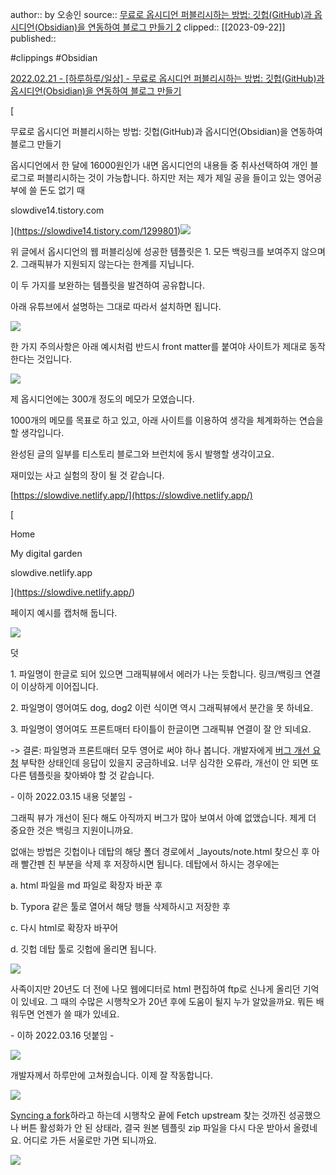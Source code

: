 author:: by 오송인
source:: [무료로 옵시디언 퍼블리시하는 방법: 깃헙(GitHub)과 옵시디언(Obsidian)을 연동하여 블로그 만들기 2](https://slowdive14.tistory.com/1299824)
clipped:: [[2023-09-22]]
published:: 

#clippings #Obsidian

[2022.02.21 - \[하루하루/일상\] - 무료로 옵시디언 퍼블리시하는 방법: 깃헙(GitHub)과 옵시디언(Obsidian)을 연동하여 블로그 만들기](https://slowdive14.tistory.com/1299801)

[

무료로 옵시디언 퍼블리시하는 방법: 깃헙(GitHub)과 옵시디언(Obsidian)을 연동하여 블로그 만들기

옵시디언에서 한 달에 16000원인가 내면 옵시디언의 내용들 중 취사선택하여 개인 블로그로 퍼블리시하는 것이 가능합니다. 하지만 저는 제가 제일 공을 들이고 있는 영어공부에 쓸 돈도 없기 때

slowdive14.tistory.com



](https://slowdive14.tistory.com/1299801)![](https://scrap.kakaocdn.net/dn/ctOAc1/hyNH04xZUJ/jNFGx5oJ4QgnVkYnZsOUp0/img.png?width=800&height=401&face=0_0_800_401,https://scrap.kakaocdn.net/dn/HMD5N/hyNGHFvq75/cnB8ktJbQ3CRkOKQXZtoZk/img.png?width=800&height=401&face=0_0_800_401,https://scrap.kakaocdn.net/dn/pq6F4/hyNH0jbkaR/qL8JfjdBLKAF2E4cPc2N9K/img.png?width=1811&height=908&face=0_0_1811_908)

위 글에서 옵시디언의 웹 퍼블리싱에 성공한 템플릿은 1. 모든 백링크를 보여주지 않으며 2. 그래픽뷰가 지원되지 않는다는 한계를 지닙니다. 

이 두 가지를 보완하는 템플릿을 발견하여 공유합니다.

아래 유튜브에서 설명하는 그대로 따라서 설치하면 됩니다. 

![](https://scrap.kakaocdn.net/dn/cFJAgF/hyNH91twYr/MuMNINvzKLh70ymPN0Grf1/img.jpg?width=1280&height=720&face=0_0_1280_720)

한 가지 주의사항은 아래 예시처럼 반드시 front matter를 붙여야 사이트가 제대로 동작한다는 것입니다.

![](https://blog.kakaocdn.net/dn/djl9Q7/btrvWG46tfn/k1CSxNKQWjnVqKkXjA74U1/img.png)

제 옵시디언에는 300개 정도의 메모가 모였습니다.

1000개의 메모를 목표로 하고 있고, 아래 사이트를 이용하여 생각을 체계화하는 연습을 할 생각입니다. 

완성된 글의 일부를 티스토리 블로그와 브런치에 동시 발행할 생각이고요.

재미있는 사고 실험의 장이 될 것 같습니다.

[https://slowdive.netlify.app/](https://slowdive.netlify.app/)

[

Home

My digital garden

slowdive.netlify.app



](https://slowdive.netlify.app/)

페이지 예시를 캡처해 둡니다.

![](https://blog.kakaocdn.net/dn/BXO1j/btrvS6QZ4kl/9r86dvoSJMjyAtCqXx2qdK/img.png)

덧

1\. 파일명이 한글로 되어 있으면 그래픽뷰에서 에러가 나는 듯합니다. 링크/백링크 연결이 이상하게 이어집니다.

2\. 파일명이 영어여도 dog, dog2 이런 식이면 역시 그래픽뷰에서 분간을 못 하네요.

3\. 파일명이 영어여도 프론트매터 타이틀이 한글이면 그래픽뷰 연결이 잘 안 되네요. 

\-> 결론: 파일명과 프론트매터 모두 영어로 써야 하나 봅니다. 개발자에게 [버그 개선 요청](https://github.com/maximevaillancourt/digital-garden-jekyll-template/issues/100) 부탁한 상태인데 응답이 있을지 궁금하네요. 너무 심각한 오류라, 개선이 안 되면 또 다른 템플릿을 찾아봐야 할 것 같습니다. 

\- 이하 2022.03.15 내용 덧붙임 -

그래픽 뷰가 개선이 된다 해도 아직까지 버그가 많아 보여서 아예 없앴습니다. 제게 더 중요한 것은 백링크 지원이니까요.

없애는 방법은 깃헙이나 데탑의 해당 폴더 경로에서 \_layouts/note.html 찾으신 후 아래 빨간펜 친 부분을 삭제 후 저장하시면 됩니다. 데탑에서 하시는 경우에는

a. html 파일을 md 파일로 확장자 바꾼 후

b. Typora 같은 툴로 열어서 해당 행들 삭제하시고 저장한 후

c. 다시 html로 확장자 바꾸어

d. 깃헙 데탑 툴로 깃헙에 올리면 됩니다. 

![](https://blog.kakaocdn.net/dn/Yz4OM/btrvZ30A8Lp/G4EN8uEz77OTtSoMYklLe1/img.png)

사족이지만 20년도 더 전에 나모 웹에디터로 html 편집하여 ftp로 신나게 올리던 기억이 있네요. 그 때의 수많은 시행착오가 20년 후에 도움이 될지 누가 알았을까요. 뭐든 배워두면 언젠가 쓸 때가 있네요.

\- 이하 2022.03.16 덧붙임 -

![](https://blog.kakaocdn.net/dn/cODs1c/btrv3gsdvjo/RH3NeikRSavvGoPAjywPBK/img.png)

개발자께서 하루만에 고쳐줬습니다. 이제 잘 작동합니다.

![](https://blog.kakaocdn.net/dn/HZ3WY/btrvZH4gDp9/O8ucSQ36oX26tlEElhc6Wk/img.png)

[Syncing a fork](https://docs.github.com/en/pull-requests/collaborating-with-pull-requests/working-with-forks/syncing-a-fork)하라고 하는데 시행착오 끝에 Fetch upstream 찾는 것까진 성공했으나 버튼 활성화가 안 된 상태라, 결국 원본 템플릿 zip 파일을 다시 다운 받아서 올렸네요. 어디로 가든 서울로만 가면 되니까요. 

![](https://blog.kakaocdn.net/dn/xDRTn/btrv4zEoQuD/AJ3VChnvjiqzTBqPMNxoOK/img.png)